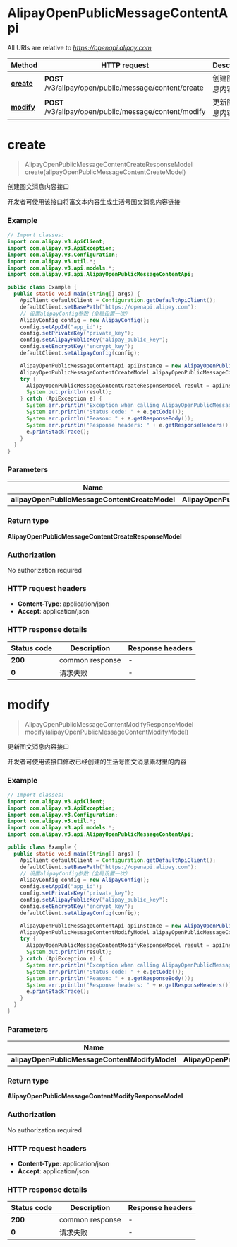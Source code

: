 # AlipayOpenPublicMessageContentApi

All URIs are relative to *https://openapi.alipay.com*

| Method | HTTP request | Description |
|------------- | ------------- | -------------|
| [**create**](AlipayOpenPublicMessageContentApi.md#create) | **POST** /v3/alipay/open/public/message/content/create | 创建图文消息内容接口 |
| [**modify**](AlipayOpenPublicMessageContentApi.md#modify) | **POST** /v3/alipay/open/public/message/content/modify | 更新图文消息内容接口 |


<a name="create"></a>
# **create**
> AlipayOpenPublicMessageContentCreateResponseModel create(alipayOpenPublicMessageContentCreateModel)

创建图文消息内容接口

开发者可使用该接口将富文本内容生成生活号图文消息内容链接

### Example
```java
// Import classes:
import com.alipay.v3.ApiClient;
import com.alipay.v3.ApiException;
import com.alipay.v3.Configuration;
import com.alipay.v3.util.*;
import com.alipay.v3.api.models.*;
import com.alipay.v3.api.AlipayOpenPublicMessageContentApi;

public class Example {
  public static void main(String[] args) {
    ApiClient defaultClient = Configuration.getDefaultApiClient();
    defaultClient.setBasePath("https://openapi.alipay.com");
    // 设置alipayConfig参数（全局设置一次）
    AlipayConfig config = new AlipayConfig();
    config.setAppId("app_id");
    config.setPrivateKey("private_key");
    config.setAlipayPublicKey("alipay_public_key");
    config.setEncryptKey("encrypt_key");
    defaultClient.setAlipayConfig(config);

    AlipayOpenPublicMessageContentApi apiInstance = new AlipayOpenPublicMessageContentApi(defaultClient);
    AlipayOpenPublicMessageContentCreateModel alipayOpenPublicMessageContentCreateModel = new AlipayOpenPublicMessageContentCreateModel(); // AlipayOpenPublicMessageContentCreateModel | 
    try {
      AlipayOpenPublicMessageContentCreateResponseModel result = apiInstance.create(alipayOpenPublicMessageContentCreateModel);
      System.out.println(result);
    } catch (ApiException e) {
      System.err.println("Exception when calling AlipayOpenPublicMessageContentApi#create");
      System.err.println("Status code: " + e.getCode());
      System.err.println("Reason: " + e.getResponseBody());
      System.err.println("Response headers: " + e.getResponseHeaders());
      e.printStackTrace();
    }
  }
}
```

### Parameters

| Name | Type | Description  | Notes |
|------------- | ------------- | ------------- | -------------|
| **alipayOpenPublicMessageContentCreateModel** | **AlipayOpenPublicMessageContentCreateModel**|  | [optional] |

### Return type

**AlipayOpenPublicMessageContentCreateResponseModel**

### Authorization

No authorization required

### HTTP request headers

 - **Content-Type**: application/json
 - **Accept**: application/json

### HTTP response details
| Status code | Description | Response headers |
|-------------|-------------|------------------|
| **200** | common response |  -  |
| **0** | 请求失败 |  -  |

<a name="modify"></a>
# **modify**
> AlipayOpenPublicMessageContentModifyResponseModel modify(alipayOpenPublicMessageContentModifyModel)

更新图文消息内容接口

开发者可使用该接口修改已经创建的生活号图文消息素材里的内容

### Example
```java
// Import classes:
import com.alipay.v3.ApiClient;
import com.alipay.v3.ApiException;
import com.alipay.v3.Configuration;
import com.alipay.v3.util.*;
import com.alipay.v3.api.models.*;
import com.alipay.v3.api.AlipayOpenPublicMessageContentApi;

public class Example {
  public static void main(String[] args) {
    ApiClient defaultClient = Configuration.getDefaultApiClient();
    defaultClient.setBasePath("https://openapi.alipay.com");
    // 设置alipayConfig参数（全局设置一次）
    AlipayConfig config = new AlipayConfig();
    config.setAppId("app_id");
    config.setPrivateKey("private_key");
    config.setAlipayPublicKey("alipay_public_key");
    config.setEncryptKey("encrypt_key");
    defaultClient.setAlipayConfig(config);

    AlipayOpenPublicMessageContentApi apiInstance = new AlipayOpenPublicMessageContentApi(defaultClient);
    AlipayOpenPublicMessageContentModifyModel alipayOpenPublicMessageContentModifyModel = new AlipayOpenPublicMessageContentModifyModel(); // AlipayOpenPublicMessageContentModifyModel | 
    try {
      AlipayOpenPublicMessageContentModifyResponseModel result = apiInstance.modify(alipayOpenPublicMessageContentModifyModel);
      System.out.println(result);
    } catch (ApiException e) {
      System.err.println("Exception when calling AlipayOpenPublicMessageContentApi#modify");
      System.err.println("Status code: " + e.getCode());
      System.err.println("Reason: " + e.getResponseBody());
      System.err.println("Response headers: " + e.getResponseHeaders());
      e.printStackTrace();
    }
  }
}
```

### Parameters

| Name | Type | Description  | Notes |
|------------- | ------------- | ------------- | -------------|
| **alipayOpenPublicMessageContentModifyModel** | **AlipayOpenPublicMessageContentModifyModel**|  | [optional] |

### Return type

**AlipayOpenPublicMessageContentModifyResponseModel**

### Authorization

No authorization required

### HTTP request headers

 - **Content-Type**: application/json
 - **Accept**: application/json

### HTTP response details
| Status code | Description | Response headers |
|-------------|-------------|------------------|
| **200** | common response |  -  |
| **0** | 请求失败 |  -  |

